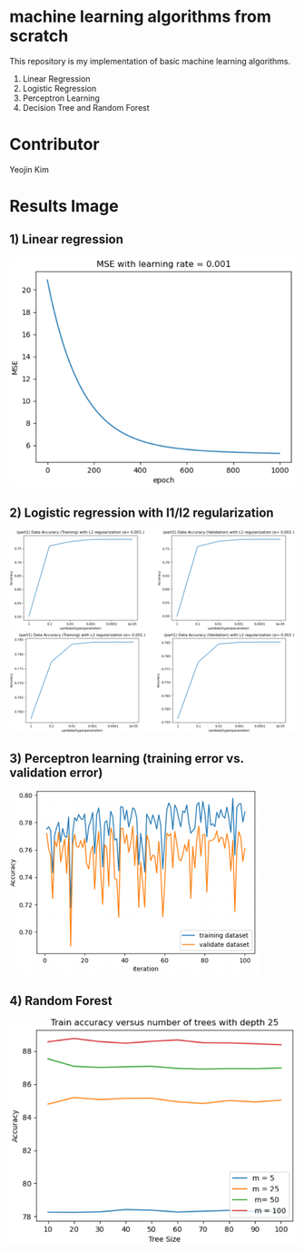 # machine learning algorithms from scratch
This repository is my implementation of basic machine learning algorithms.

1) Linear Regression
2) Logistic Regression
3) Perceptron Learning
4) Decision Tree and Random Forest


# Contributor
Yeojin Kim


# Results Image 
## 1) Linear regression
![alt text](https://github.com/yeojinia/machine_learning_project/blob/main/Linear_Regression/linear_regression.png)

## 2) Logistic regression with l1/l2 regularization
![alt text](https://github.com/yeojinia/machine_learning_project/blob/main/Logistic_Regression/logistic_regression_l1.png?raw=true)
![alt text](https://github.com/yeojinia/machine_learning_project/blob/main/Logistic_Regression/logistic_regression_l2.png?raw=true)

## 3) Perceptron learning (training error vs. validation error)
![alt text](https://github.com/yeojinia/machine_learning_project/blob/main/Perceptron_Learning/perceptron_learning.png)

## 4) Random Forest
![alt text](https://github.com/yeojinia/machine_learning_project/blob/main/Decision_Tree/random_forest.png)
